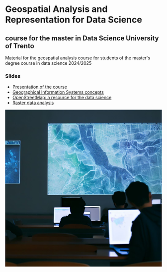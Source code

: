 # Geospatial Analysis and Representation for Data Science

## course for the master in Data Science University of Trento

Material for the geospatial analysis course for students of the master's degree course in data science 2024/2025


### Slides
- [Presentation of the course](https://docs.google.com/presentation/d/1AWuOK7_o3tprFqhYyh_Lm8j0sw0rXXUyMUBedKL9mxQ/pub?start=false&loop=false&delayms=3000)
- [Geographical Information Systems concepts
](https://docs.google.com/presentation/d/1-GkgNdFbiOBUqR-AKEmQfkZm8xKkRz43BrYWoM_YgHw/pub?start=false&loop=false&delayms=3000)
- [OpenStreetMap: a resource for the data science](https://docs.google.com/presentation/d/e/2PACX-1vRnBevBrlr10ySX1xRQZflhjwbjQfOxHb0XYVlDc7lSX19FPQEeIMQP3y5eW08z652yduYCmgheco5e/pub?start=false&loop=false&delayms=3000)
- [Raster data analysis](https://docs.google.com/presentation/d/e/2PACX-1vR8n-MMN252_yRrM74Box41QGgiOv-i80dCG73L6DE_78sSqMnfcCJYL690sK2dItRiCdYMYv0QLVN1/pub?start=false&loop=false&delayms=3000)


![](images/cover.jpg)



